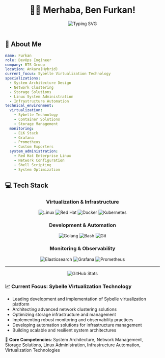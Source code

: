 # <div align="center">👨‍💻 Merhaba, Ben Furkan!</div>

<div align="center">
  <img src="https://readme-typing-svg.herokuapp.com?font=Fira+Code&pause=1000&color=2196F3&center=true&vCenter=true&width=435&lines=DevOps+Engineer+%40+BTS+Group;Sybelle+Virtualization+Expert;System+%26+Network+Administrator;Infrastructure+Architect" alt="Typing SVG" />
</div>

<br/>

## 🚀 About Me

```yaml
name: Furkan
role: DevOps Engineer
company: BTS Group
location: Ankara(Hybrid)
current_focus: Sybelle Virtualization Technology
specializations:
  - System Architecture Design
  - Network Clustering
  - Storage Solutions
  - Linux System Administration
  - Infrastructure Automation
technical_environment:
  virtualization:
    - Sybelle Technology
    - Container Solutions
    - Storage Management
  monitoring:
    - ELK Stack
    - Grafana
    - Prometheus
    - Custom Exporters
  system_administration:
    - Red Hat Enterprise Linux
    - Network Configuration
    - Shell Scripting
    - System Optimization
```

## 💻 Tech Stack

<div align="center">

### Virtualization & Infrastructure
![Linux](https://img.shields.io/badge/-Linux-FCC624?style=for-the-badge&logo=linux&logoColor=black)
![Red Hat](https://img.shields.io/badge/-Red%20Hat-EE0000?style=for-the-badge&logo=red-hat&logoColor=white)
![Docker](https://img.shields.io/badge/-Docker-2496ED?style=for-the-badge&logo=docker&logoColor=white)
![Kubernetes](https://img.shields.io/badge/-Kubernetes-326CE5?style=for-the-badge&logo=kubernetes&logoColor=white)

### Development & Automation
![Golang](https://img.shields.io/badge/-Golang-00ADD8?style=for-the-badge&logo=go&logoColor=white)
![Bash](https://img.shields.io/badge/-Bash-4EAA25?style=for-the-badge&logo=gnu-bash&logoColor=white)
![Git](https://img.shields.io/badge/-Git-F05032?style=for-the-badge&logo=git&logoColor=white)

### Monitoring & Observability
![Elasticsearch](https://img.shields.io/badge/-Elasticsearch-005571?style=for-the-badge&logo=elasticsearch&logoColor=white)
![Grafana](https://img.shields.io/badge/-Grafana-F46800?style=for-the-badge&logo=grafana&logoColor=white)
![Prometheus](https://img.shields.io/badge/-Prometheus-E6522C?style=for-the-badge&logo=prometheus&logoColor=white)
</div>

---

<div align="center">
  <img src="https://github-readme-stats.vercel.app/api?username=furkandogmus&show_icons=true&theme=tokyonight" alt="GitHub Stats" />
</div>

### 📈 Current Focus: Sybelle Virtualization Technology
- Leading development and implementation of Sybelle virtualization platform
- Architecting advanced network clustering solutions
- Optimizing storage infrastructure and management
- Implementing robust monitoring and observability practices
- Developing automation solutions for infrastructure management
- Building scalable and resilient system architectures

🔧 **Core Competencies**: System Architecture, Network Management, Storage Solutions, Linux Administration, Infrastructure Automation, Virtualization Technologies
